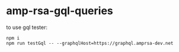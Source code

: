 # amp-rsa-gql-queries

to use gql tester:

    npm i
    npm run testGql -- --graphqlHost=https://graphql.amprsa-dev.net
